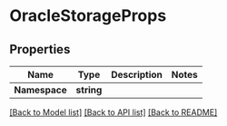 # OracleStorageProps

## Properties
Name | Type | Description | Notes
------------ | ------------- | ------------- | -------------
**Namespace** | **string** |  | 

[[Back to Model list]](../README.md#documentation-for-models) [[Back to API list]](../README.md#documentation-for-api-endpoints) [[Back to README]](../README.md)


